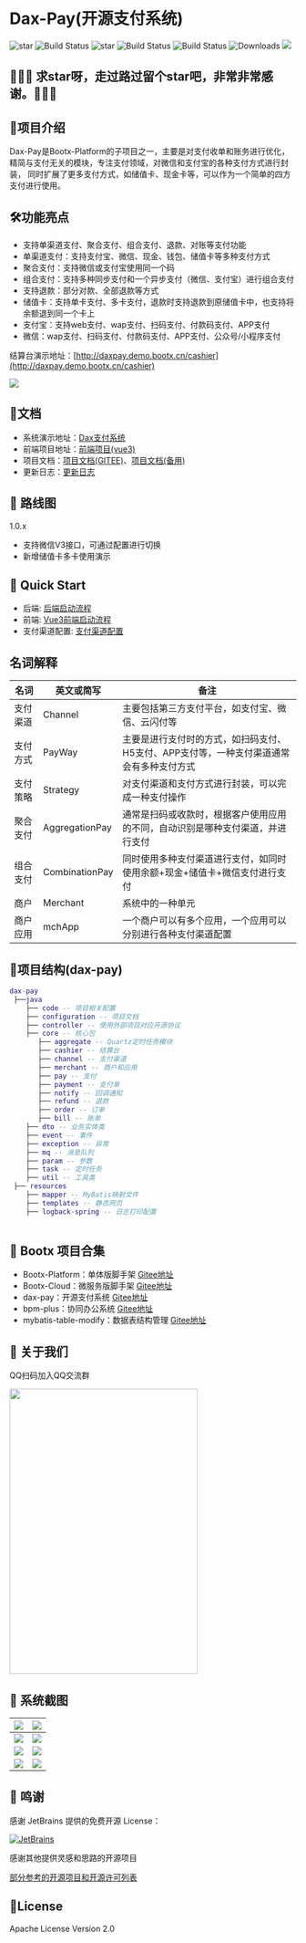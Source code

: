 # Dax-Pay(开源支付系统)

<p>
 <img src='https://gitee.com/bootx/bootx-platform/badge/star.svg?theme=dark' alt='star'/>
 <img src="https://img.shields.io/badge/Boot%20Platform-1.3.5-success.svg" alt="Build Status"/>
 <img src='https://gitee.com/bootx/dax-pay/badge/star.svg?theme=dark' alt='star'/>
 <img src="https://img.shields.io/badge/Dax%20Pay-1.0.2-success.svg" alt="Build Status"/>
 <img src="https://img.shields.io/badge/Author-Bootx-orange.svg" alt="Build Status"/>
 <img src="https://img.shields.io/badge/Spring%20Boot-2.7.x-blue.svg" alt="Downloads"/>
 <img src="https://img.shields.io/badge/license-Apache%20License%202.0-green.svg"/>
</p>

## 🙏🙏🙏 求star呀，走过路过留个star吧，非常非常感谢。🙏🙏🙏

## 🍈项目介绍

Dax-Pay是Bootx-Platform的子项目之一，主要是对支付收单和账务进行优化，精简与支付无关的模块，专注支付领域，对微信和支付宝的各种支付方式进行封装，
同时扩展了更多支付方式，如储值卡、现金卡等，可以作为一个简单的四方支付进行使用。

## 🛠️功能亮点
- 支持单渠道支付、聚合支付、组合支付、退款、对账等支付功能
- 单渠道支付：支持支付宝、微信、现金、钱包、储值卡等多种支付方式
- 聚合支付：支持微信或支付宝使用同一个码
- 组合支付：支持多种同步支付和一个异步支付（微信、支付宝）进行组合支付
- 支持退款：部分对款、全部退款等方式
- 储值卡：支持单卡支付、多卡支付，退款时支持退款到原储值卡中，也支持将余额退到同一个卡上
- 支付宝：支持web支付、wap支付、扫码支付、付款码支付、APP支付
- 微信：wap支付、扫码支付、付款码支付、APP支付、公众号/小程序支付

结算台演示地址：[http://daxpay.demo.bootx.cn/cashier](http://daxpay.demo.bootx.cn/cashier)

![](https://oscimg.oschina.net/oscnet/up-9f0044b76071d5a7f598ceab591c5fedb02.png)

## 🍒文档
- 系统演示地址：[Dax支付系统](http://daxpay.demo.bootx.cn/)
- 前端项目地址：[前端项目(vue3)](https://gitee.com/bootx/dax-pay-ui)
- 项目文档：[项目文档(GITEE)](https://bootx.gitee.io/)、[项目文档(备用)](https://daxpay.doc.bootx.cn/)
- 更新日志：[更新日志](./_doc/ChangeLog.md)

## 🍎 路线图
1.0.x
- 支持微信V3接口，可通过配置进行切换
- 新增储值卡多卡使用演示

## 🥂 Quick Start

- 后端: [后端启动流程](https://https://daxpay.doc.bootx.cn/)
- 前端: [Vue3前端启动流程](https://https://daxpay.doc.bootx.cn/)
- 支付渠道配置: [支付渠道配置](https://https://daxpay.doc.bootx.cn/)

## 名词解释

| 名词   | 英文或简写          | 备注                                             |
|------|----------------|------------------------------------------------|
| 支付渠道 | Channel        | 主要包括第三方支付平台，如支付宝、微信、云闪付等                       |
| 支付方式 | PayWay         | 主要是进行支付时的方式，如扫码支付、H5支付、APP支付等，一种支付渠道通常会有多种支付方式 |
| 支付策略 | Strategy       | 对支付渠道和支付方式进行封装，可以完成一种支付操作                      |
| 聚合支付 | AggregationPay | 通常是扫码或收款时，根据客户使用应用的不同，自动识别是哪种支付渠道，并进行支付        |
| 组合支付 | CombinationPay | 同时使用多种支付渠道进行支付，如同时使用余额+现金+储值卡+微信支付进行支付         |
| 商户   | Merchant       | 系统中的一种单元                                       |
| 商户应用 | mchApp         | 一个商户可以有多个应用，一个应用可以分别进行各种支付渠道配置                 |

## 🥞项目结构(dax-pay)
```lua
dax-pay
 ├──java
    ├── code -- 项目相关配置
    ├── configuration -- 项目文档
    ├── controller -- 使用外部项目对应开源协议
    ├── core -- 核心包
       ├── aggregate -- Quartz定时任务模块
       ├── cashier -- 结算台
       ├── channel -- 支付渠道
       ├── merchant -- 商户和应用
       ├── pay -- 支付
       ├── payment -- 支付单
       ├── notify -- 回调通知
       ├── refund -- 退款
       ├── order -- 订单
       ├── bill -- 账单
    ├── dto -- 业务实体类
    ├── event -- 事件
    ├── exception -- 异常
    ├── mq -- 消息队列
    ├── param -- 参数
    ├── task -- 定时任务
    ├── util -- 工具类
 ├── resources
    ├── mapper -- MyBatis映射文件
    ├── templates -- 静态网页
    ├── logback-spring -- 日志打印配置
    
```
##  🥂 Bootx 项目合集
- Bootx-Platform：单体版脚手架 [Gitee地址](https://gitee.com/bootx/bootx-platform)
- Bootx-Cloud：微服务版脚手架 [Gitee地址](https://gitee.com/bootx/bootx-cloud)
- dax-pay：开源支付系统 [Gitee地址](https://gitee.com/bootx/daxpay)
- bpm-plus：协同办公系统 [Gitee地址](https://gitee.com/bootx/bpm-plus)
- mybatis-table-modify：数据表结构管理 [Gitee地址](https://gitee.com/bootx/mybatis-table-modify)

##  🥪 关于我们

QQ扫码加入QQ交流群
<p>

<img src="https://oscimg.oschina.net/oscnet/up-ac1a8f8221203de2b5cbc6a461a26199b95.jpg" width = "330" height = "500"/>
</p>

## 💾 系统截图
|  ![](https://oscimg.oschina.net/oscnet/up-8be45e5ae3fb03db65345c48406fd03d351.png) |  ![](https://oscimg.oschina.net/oscnet/up-640fc184bab96c843c0b22fb3750687ff8b.png) |
|---|---|
|  ![](https://oscimg.oschina.net/oscnet/up-6b5457b481896129aab9c00c2b3b7a4a227.png) |  ![](https://oscimg.oschina.net/oscnet/up-3e79040cf91ebafa098bdea2198400a61fc.png) |
|  ![](https://oscimg.oschina.net/oscnet/up-be5961c8e88c4167f427bb70964458d8a68.png) |  ![](https://oscimg.oschina.net/oscnet/up-4e72e3f971cbe5fada18dfdf7d8960e4eec.png) |
|  ![](https://oscimg.oschina.net/oscnet/up-8c1774be39b72f6db111a2a66e39e74733e.png) |  ![](https://oscimg.oschina.net/oscnet/up-bb20d6fc035a908e4fdf86fb04830996fcc.png) |

## 🍻 鸣谢
感谢 JetBrains 提供的免费开源 License：

[![JetBrains](https://oscimg.oschina.net/oscnet/up-4aab9fa8bc769295b48c888d93e71320d93.png)](https://www.jetbrains.com/?from=bootx)

感谢其他提供灵感和思路的开源项目

[部分参考的开源项目和开源许可列表](./_license/LICENSE.md)


## 🍷License

Apache License Version 2.0
